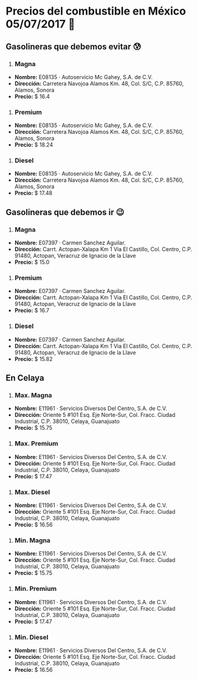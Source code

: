 # Precios del combustible en México 05/07/2017 :car:

## Gasolineras que debemos evitar :cold_sweat:
1. ### Magna
  * **Nombre:** E08135 · Autoservicio Mc Gahey, S.A. de C.V.
  * **Dirección:** Carretera Navojoa Alamos Km. 48, Col. S/C, C.P. 85760, Alamos, Sonora
  * **Precio:** $ 16.4

1. ### Premium
  * **Nombre:** E08135 · Autoservicio Mc Gahey, S.A. de C.V.
  * **Dirección:** Carretera Navojoa Alamos Km. 48, Col. S/C, C.P. 85760, Alamos, Sonora
  * **Precio:** $ 18.24

1. ### Diesel
  * **Nombre:** E08135 · Autoservicio Mc Gahey, S.A. de C.V.
  * **Dirección:** Carretera Navojoa Alamos Km. 48, Col. S/C, C.P. 85760, Alamos, Sonora
  * **Precio:** $ 17.48


## Gasolineras que debemos ir :wink:
1. ### Magna
  * **Nombre:** E07397 · Carmen Sanchez Aguilar.
  * **Dirección:** Carrt. Actopan-Xalapa Km 1 Via El Castillo, Col. Centro, C.P. 91480, Actopan, Veracruz de Ignacio de la Llave
  * **Precio:** $ 15.0

1. ### Premium
  * **Nombre:** E07397 · Carmen Sanchez Aguilar.
  * **Dirección:** Carrt. Actopan-Xalapa Km 1 Via El Castillo, Col. Centro, C.P. 91480, Actopan, Veracruz de Ignacio de la Llave
  * **Precio:** $ 16.7

1. ### Diesel
  * **Nombre:** E07397 · Carmen Sanchez Aguilar.
  * **Dirección:** Carrt. Actopan-Xalapa Km 1 Via El Castillo, Col. Centro, C.P. 91480, Actopan, Veracruz de Ignacio de la Llave
  * **Precio:** $ 15.82


## En Celaya
1. ### Max. Magna
  * **Nombre:** E11961 · Servicios Diversos Del Centro, S.A. de C.V.
  * **Dirección:** Oriente 5 #101 Esq. Eje Norte-Sur, Col. Fracc. Ciudad Industrial, C.P. 38010, Celaya, Guanajuato
  * **Precio:** $ 15.75

1. ### Max. Premium
  * **Nombre:** E11961 · Servicios Diversos Del Centro, S.A. de C.V.
  * **Dirección:** Oriente 5 #101 Esq. Eje Norte-Sur, Col. Fracc. Ciudad Industrial, C.P. 38010, Celaya, Guanajuato
  * **Precio:** $ 17.47

1. ### Max. Diesel
  * **Nombre:** E11961 · Servicios Diversos Del Centro, S.A. de C.V.
  * **Dirección:** Oriente 5 #101 Esq. Eje Norte-Sur, Col. Fracc. Ciudad Industrial, C.P. 38010, Celaya, Guanajuato
  * **Precio:** $ 16.56
1. ### Min. Magna
  * **Nombre:** E11961 · Servicios Diversos Del Centro, S.A. de C.V.
  * **Dirección:** Oriente 5 #101 Esq. Eje Norte-Sur, Col. Fracc. Ciudad Industrial, C.P. 38010, Celaya, Guanajuato
  * **Precio:** $ 15.75

1. ### Min. Premium
  * **Nombre:** E11961 · Servicios Diversos Del Centro, S.A. de C.V.
  * **Dirección:** Oriente 5 #101 Esq. Eje Norte-Sur, Col. Fracc. Ciudad Industrial, C.P. 38010, Celaya, Guanajuato
  * **Precio:** $ 17.47

1. ### Min. Diesel
  * **Nombre:** E11961 · Servicios Diversos Del Centro, S.A. de C.V.
  * **Dirección:** Oriente 5 #101 Esq. Eje Norte-Sur, Col. Fracc. Ciudad Industrial, C.P. 38010, Celaya, Guanajuato
  * **Precio:** $ 16.56